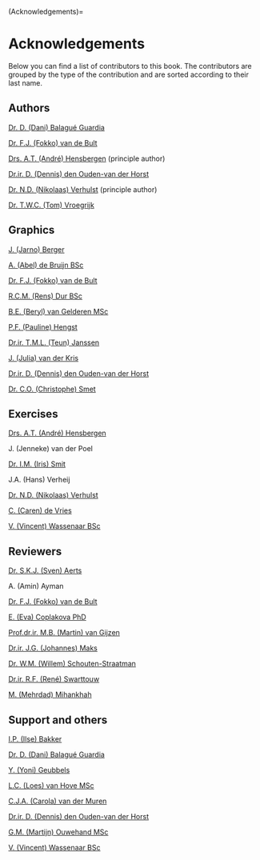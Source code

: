 (Acknowledgements)=
# Acknowledgements

Below you can find a list of contributors to this book. The contributors are grouped by the type of the contribution and are sorted according to their last name.

## Authors

[Dr. D. (Dani) Balagué Guardia](https://www.tudelft.nl/ewi/over-de-faculteit/afdelingen/applied-mathematics/people/dr-d-dani-balague-guardia)

[Dr. F.J. (Fokko) van de Bult](https://www.tudelft.nl/ewi/over-de-faculteit/afdelingen/applied-mathematics/analysis/people/dr-fj-fokko-van-de-bult)

[Drs. A.T. (André) Hensbergen](https://www.tudelft.nl/ewi/over-de-faculteit/afdelingen/applied-mathematics/people/drs-at-andre-hensbergen) (principle author)

[Dr.ir. D. (Dennis) den Ouden-van der Horst](https://www.linkedin.com/in/dennis-den-ouden-614b5813/)

[Dr. N.D. (Nikolaas) Verhulst](https://www.linkedin.com/in/nikolaas-verhulst-0aa912130/) (principle author)

[Dr. T.W.C. (Tom) Vroegrijk](https://www.linkedin.com/in/tomvroegrijk/)

## Graphics

[J. (Jarno) Berger](https://www.linkedin.com/in/jarno-berger-2919a12b6/)

[A. (Abel) de Bruijn BSc](https://www.linkedin.com/in/abeldebruijn/)

[Dr. F.J. (Fokko) van de Bult](https://www.tudelft.nl/ewi/over-de-faculteit/afdelingen/applied-mathematics/analysis/people/dr-fj-fokko-van-de-bult)

[R.C.M. (Rens) Dur BSc](https://www.linkedin.com/in/rensdur/)

[B.E. (Beryl) van Gelderen MSc](https://www.linkedin.com/in/berylvg/)

[P.F. (Pauline) Hengst](https://www.linkedin.com/in/p-hengst/)

[Dr.ir. T.M.L. (Teun) Janssen](https://www.tudelft.nl/en/eemcs/the-faculty/departments/applied-mathematics/people/dr-ir-tml-teun-janssen)

[J. (Julia) van der Kris](https://www.linkedin.com/in/julia-van-der-kris/)

[Dr.ir. D. (Dennis) den Ouden-van der Horst](https://www.linkedin.com/in/dennis-den-ouden-614b5813/)

[Dr. C.O. (Christophe) Smet](https://www.tudelft.nl/ewi/over-de-faculteit/afdelingen/applied-mathematics/people/dr-co-christophe-smet)

## Exercises

[Drs. A.T. (André) Hensbergen](https://www.tudelft.nl/ewi/over-de-faculteit/afdelingen/applied-mathematics/people/drs-at-andre-hensbergen)

J. (Jenneke) van der Poel

[Dr. I.M. (Iris) Smit](https://www.linkedin.com/in/iris-marjan-smit-61440588/)

J.A. (Hans) Verheij

[Dr. N.D. (Nikolaas) Verhulst](https://www.linkedin.com/in/nikolaas-verhulst-0aa912130/)

[C. (Caren) de Vries](https://www.linkedin.com/in/caren-de-vries-b67908249)

[V. (Vincent) Wassenaar BSc](https://www.linkedin.com/in/vincent-wassenaar-015508a4/)

## Reviewers

[Dr. S.K.J. (Sven) Aerts](https://www.tudelft.nl/ewi/over-de-faculteit/afdelingen/applied-mathematics/people/dr-skj-sven-aerts)

A. (Amin) Ayman

[Dr. F.J. (Fokko) van de Bult](https://www.tudelft.nl/ewi/over-de-faculteit/afdelingen/applied-mathematics/analysis/people/dr-fj-fokko-van-de-bult)

[E. (Eva) Coplakova PhD](https://www.linkedin.com/in/eva-coplakova-61426820/)

[Prof.dr.ir. M.B. (Martin) van Gijzen](https://www.linkedin.com/in/martin-van-gijzen-6018099/)

[Dr.ir. J.G. (Johannes) Maks](https://www.tudelft.nl/ewi/over-de-faculteit/afdelingen/applied-mathematics/people/drir-jg-johannes-maks)

[Dr. W.M. (Willem) Schouten-Straatman](https://www.linkedin.com/in/willem-schouten-straatman/)

[Dr.ir. R.F. (René) Swarttouw](https://www.tudelft.nl/ewi/over-de-faculteit/afdelingen/applied-mathematics/analysis/people/dr-rf-rene-swarttouw)

[M. (Mehrdad) Mihankhah](https://www.linkedin.com/in/mehrdad-mihankhah/)

## Support and others

[I.P. (Ilse) Bakker](https://www.linkedin.com/in/ilse-bakker-0975a875/)

[Dr. D. (Dani) Balagué Guardia](https://www.tudelft.nl/ewi/over-de-faculteit/afdelingen/applied-mathematics/people/dr-d-dani-balague-guardia)

[Y. (Yoni) Geubbels](https://www.linkedin.com/in/yoni-geubbels-92b01915a/)

[L.C. (Loes) van Hove MSc](https://www.linkedin.com/in/loes-van-hove-042a99109/)

[C.J.A. (Carola) van der Muren](https://www.linkedin.com/in/carola-van-der-muren-742b594/)

[Dr.ir. D. (Dennis) den Ouden-van der Horst](https://www.linkedin.com/in/dennis-den-ouden-614b5813/)

[G.M. (Martijn) Ouwehand MSc](https://www.linkedin.com/in/martijnouwehand/)

[V. (Vincent) Wassenaar BSc](https://www.linkedin.com/in/vincent-wassenaar-015508a4/)